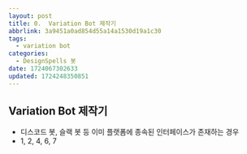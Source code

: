 ```yaml
---
layout: post
title: 0.  Variation Bot 제작기
abbrlink: 3a9451a0ad854d55a14a1530d19a1c30
tags:
  - variation bot
categories:
  - DesignSpells 봇
date: 1724067302633
updated: 1724248350851
---
```


## Variation Bot 제작기

- 디스코드 봇, 슬랙 봇 등 이미 플랫폼에 종속된 인터페이스가 존재하는 경우
- 1, 2, 4, 6, 7
